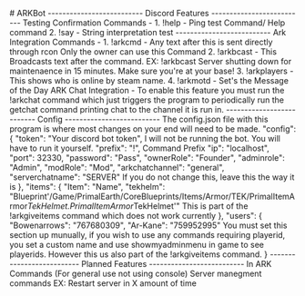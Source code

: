 #   A R K B o t   - - - - - - - - - - - - - - - - - - - - - - - - - -             D i s c o r d   F e a t u r e s   - - - - - - - - - - - - - - - - - - - - - - - - - -  
         T e s t i n g   C o n f i r m a t i o n   C o m m a n d s   -  
 1 .   ! h e l p   -   P i n g   t e s t   C o m m a n d /   H e l p   c o m m a n d  
 2 .   ! s a y   -   S t r i n g   i n t e r p r e t a t i o n   t e s t  
 - - - - - - - - - - - - - - - - - - - - - - - - - -  
         A r k   I n t e g r a t i o n   C o m m a n d s   -  
 1 .   ! a r k c m d   -   A n y   t e x t   a f t e r   t h i s   i s   s e n t   d i r e c t l y   t h r o u g h   r c o n   O n l y   t h e   o w n e r   c a n   u s e   t h i s   C o m m a n d  
 2 .   ! a r k b c a s t   -   T h i s   B r o a d c a s t s   t e x t   a f t e r   t h e   c o m m a n d .   E X :   ! a r k b c a s t   S e r v e r   s h u t t i n g   d o w n   f o r   m a i n t e n a e n c e   i n   1 5   m i n u t e s .   M a k e   s u r e   y o u ' r e   a t   y o u r   b a s e !  
 3 .   ! a r k p l a y e r s   -   T h i s   s h o w s   w h o   i s   o n l i n e   b y   s t e a m   n a m e .  
 4 .   ! a r k m o t d   -   S e t ' s   t h e   M e s s a g e   o f   t h e   D a y  
  
         A R K   C h a t   I n t e g r a t i o n   -    
 T o   e n a b l e   t h i s   f e a t u r e   y o u   m u s t   r u n   t h e   ! a r k c h a t   c o m m a n d   w h i c h   j u s t   t r i g g e r s   t h e   p r o g r a m   t o   p e r i o d i c a l l y   r u n   t h e   g e t c h a t   c o m m a n d   p r i n t i n g   c h a t   t o   t h e   c h a n n e l   i t   i s   r u n   i n .  
  
 - - - - - - - - - - - - - - - - - - - - - - - - - -  
                     C o n f i g  
 - - - - - - - - - - - - - - - - - - - - - - - - - -  
 T h e   c o n f i g . j s o n   f i l e   w i t h   t h i s   p r o g r a m   i s   w h e r e   m o s t   c h a n g e s   o n   y o u r   e n d   w i l l   n e e d   t o   b e   m a d e .  
 " c o n f i g " :   {  
         " t o k e n " :   " Y o u r   d i s c o r d   b o t   t o k e n " ,   I   w i l l   n o t   b e   r u n n i n g   t h e   b o t .   Y o u   w i l l   h a v e   t o   r u n   i t   y o u r s e l f .  
         " p r e f i x " :   " ! " ,   C o m m a n d   P r e f i x  
         " i p " :   " l o c a l h o s t " ,    
         " p o r t " :   3 2 3 3 0 ,  
         " p a s s w o r d " :   " P a s s " ,  
         " o w n e r R o l e " :   " F o u n d e r " ,  
         " a d m i n r o l e " :   " A d m i n " ,  
         " m o d R o l e " :   " M o d " ,  
         " a r k c h a t c h a n n e l " :   " g e n e r a l " ,  
         " s e r v e r c h a t n a m e " :   " S E R V E R "   I f   y o u   d o   n o t   c h a n g e   t h i s ,   l e a v e   t h i s   t h e   w a y   i t   i s  
     } ,  
 " i t e m s " :   {  
         " I t e m " :   " N a m e " ,  
         " t e k h e l m " :   " B l u e p r i n t ' / G a m e / P r i m a l E a r t h / C o r e B l u e p r i n t s / I t e m s / A r m o r / T E K / P r i m a l I t e m A r m o r _ T e k H e l m e t . P r i m a l I t e m A r m o r _ T e k H e l m e t ' "    
         T h i s   i s   p a r t   o f   t h e   ! a r k g i v e i t e m s   c o m m a n d   w h i c h   d o e s   n o t   w o r k   c u r r e n t l y  
     } ,  
 " u s e r s " :   {  
         " B o w e n a r r o w s " :   " 7 6 7 6 8 0 3 0 9 " ,  
         " A r - K a n e " :   " 7 5 9 9 5 2 9 9 5 "  
         Y o u   m u s t   s e t   t h i s   s e c t i o n   u p   m u n u a l l y ,   i f   y o u   w i s h   t o   u s e   a n y   c o m m a n d s   r e q u i r i n g   p l a y e r i d ,   y o u   s e t   a   c u s t o m   n a m e   a n d   u s e   s h o w m y a d m i n m e n u   i n   g a m e   t o   s e e   p l a y e r i d s .  
         H o w e v e r   t h i s   u s   a l s o   p a r t   o f   t h e   ! a r k g i v e i t e m s   c o m m a n d .  
         }  
  
 - - - - - - - - - - - - - - - - - - - - - - - - - -  
           P l a n n e d   F e a t u r e s  
 - - - - - - - - - - - - - - - - - - - - - - - - - -  
         I n   A R K   C o m m a n d s   ( F o r   g e n e r a l   u s e   n o t   u s i n g   c o n s o l e )  
         S e r v e r   m a n e g m e n t   c o m m a n d s   E X :   R e s t a r t   s e r v e r   i n   X   a m o u n t   o f   t i m e  
 
